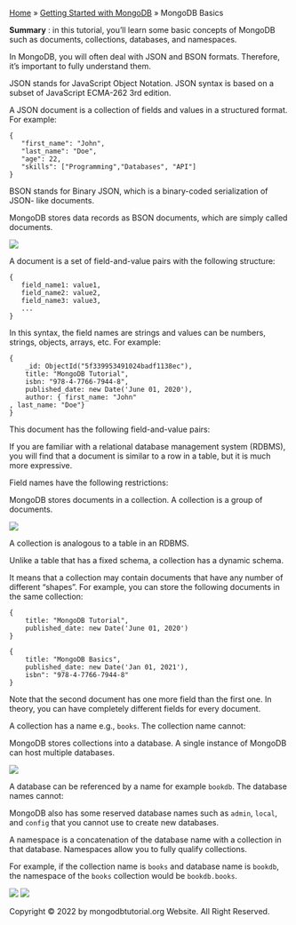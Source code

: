 

[Home](https://www.mongodbtutorial.org/) » [Getting Started with
MongoDB](https://www.mongodbtutorial.org/getting-started/) » MongoDB Basics



 **Summary** : in this tutorial, you’ll learn some basic concepts of MongoDB
such as documents, collections, databases, and namespaces.



In MongoDB, you will often deal with JSON and BSON formats. Therefore, it’s
important to fully understand them.



JSON stands for JavaScript Object Notation. JSON syntax is based on a subset
of JavaScript ECMA-262 3rd edition.



A JSON document is a collection of fields and values in a structured format.
For example:


    
    
    {
       "first_name": "John",
       "last_name": "Doe",
       "age": 22,
       "skills": ["Programming","Databases", "API"]
    }



BSON stands for Binary JSON, which is a binary-coded serialization of JSON-
like documents.



MongoDB stores data records as BSON documents, which are simply called
documents.

![](https://www.mongodbtutorial.org/wp-content/uploads/2020/08/MongoDB-Document.png)


A document is a set of field-and-value pairs with the following structure:


    
    
    {
       field_name1: value1,
       field_name2: value2,
       field_name3: value3,
       ...
    }



In this syntax, the field names are strings and values can be numbers,
strings, objects, arrays, etc. For example:


    
    
    {
        _id: ObjectId("5f339953491024badf1138ec"),
        title: "MongoDB Tutorial",
        isbn: "978-4-7766-7944-8",
        published_date: new Date('June 01, 2020'),
        author: { first_name: "John"
    , last_name: "Doe"}
    }



This document has the following field-and-value pairs:



If you are familiar with a relational database management system (RDBMS), you
will find that a document is similar to a row in a table, but it is much more
expressive.



Field names have the following restrictions:



MongoDB stores documents in a collection. A collection is a group of
documents.

![](https://www.mongodbtutorial.org/wp-content/uploads/2020/08/MongoDB-Collection.png)


A collection is analogous to a table in an RDBMS.



Unlike a table that has a fixed schema, a collection has a dynamic schema.



It means that a collection may contain documents that have any number of
different “shapes”. For example, you can store the following documents in the
same collection:


    
    
    {
        title: "MongoDB Tutorial",
        published_date: new Date('June 01, 2020')
    }
    
    {
        title: "MongoDB Basics",
        published_date: new Date('Jan 01, 2021'),
        isbn": "978-4-7766-7944-8"
    }



Note that the second document has one more field than the first one. In
theory, you can have completely different fields for every document.



A collection has a name e.g., `books`. The collection name cannot:



MongoDB stores collections into a database. A single instance of MongoDB can
host multiple databases.

![](https://www.mongodbtutorial.org/wp-content/uploads/2020/08/MongoDB-Database-1.png)


A database can be referenced by a name for example `bookdb`. The database
names cannot:



MongoDB also has some reserved database names such as `admin`, `local`, and
`config` that you cannot use to create new databases.



A namespace is a concatenation of the database name with a collection in that
database. Namespaces allow you to fully qualify collections.



For example, if the collection name is `books` and database name is `bookdb`,
the namespace of the `books` collection would be `bookdb.books`.

![](https://www.mongodbtutorial.org/wp-content/themes/evolution/img/left.svg)
![](https://www.mongodbtutorial.org/wp-content/themes/evolution/img/right.svg)


Copyright © 2022 by mongodbtutorial.org Website. All Right Reserved.

